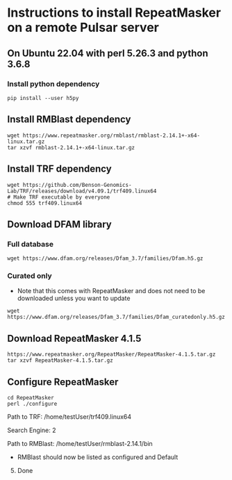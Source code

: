 # Instructions to install RepeatMasker on a remote Pulsar server

## On Ubuntu 22.04 with perl 5.26.3 and python 3.6.8

### Install python dependency
```
pip install --user h5py
```


## Install RMBlast dependency
```
wget https://www.repeatmasker.org/rmblast/rmblast-2.14.1+-x64-linux.tar.gz
tar xzvf rmblast-2.14.1+-x64-linux.tar.gz
```

## Install TRF dependency
```
wget https://github.com/Benson-Genomics-Lab/TRF/releases/download/v4.09.1/trf409.linux64
# Make TRF executable by everyone
chmod 555 trf409.linux64
````

## Download DFAM library
### Full database
```
wget https://www.dfam.org/releases/Dfam_3.7/families/Dfam.h5.gz
```
### Curated only
  - Note that this comes with RepeatMasker and does not need to be downloaded unless you want to update
  
```
wget https://www.dfam.org/releases/Dfam_3.7/families/Dfam_curatedonly.h5.gz
```

## Download RepeatMasker 4.1.5
```
https://www.repeatmasker.org/RepeatMasker/RepeatMasker-4.1.5.tar.gz
tar xzvf RepeatMasker-4.1.5.tar.gz
```

## Configure RepeatMasker
```
cd RepeatMasker
perl ./configure
```

Path to TRF:
/home/testUser/trf409.linux64

Search Engine:
2

Path to RMBlast:
/home/testUser/rmblast-2.14.1/bin

- RMBlast should now be listed as configured and Default
5. Done
